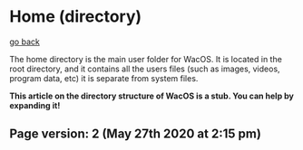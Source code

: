 # Home (directory)

[go back](https://github.com/seanpm2001/WacOS/wiki)

The home directory is the main user folder for WacOS. It is located in the root directory, and it contains all the users files (such as images, videos, program data, etc) it is separate from system files.

**This article on the directory structure of WacOS is a stub. You can help by expanding it!**

Page version: 2 (May 27th 2020 at 2:15 pm)
-----------
